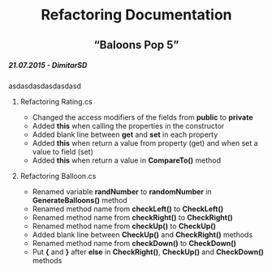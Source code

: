 <h1 align="center">Refactoring Documentation</h1>
<h2 align="center">“Baloons Pop 5”</h2>

<h5>21.07.2015 - DimitarSD</h5>

asdasdasdasdasdasd
1. Refactoring Rating.cs
	- Changed the access modifiers of the fields from **public** to **private**
	- Added **this** when calling the properties in the constructor
	- Added blank line between **get** and **set** in each property
	- Added **this** when return a value from property (get) and when set a value to field (set)
	- Added **this** when return a value in **CompareTo()** method
	
2. Refactoring Balloon.cs
	- Renamed variable **randNumber** to **randomNumber** in **GenerateBalloons()** method
	- Renamed method name from **checkLeft()** to **CheckLeft()**
	- Renamed method name from **checkRight()** to **CheckRight()**
	- Renamed method name from **checkUp()** to **CheckUp()** 
	- Added blank line between **CheckUp()** and **CheckRight()** methods
	- Renamed method name from **checkDown()** to **CheckDown()**
	- Put **{** and **}** after **else** in **CheckRight()**, **CheckUp()** and **CheckDown()** methods
